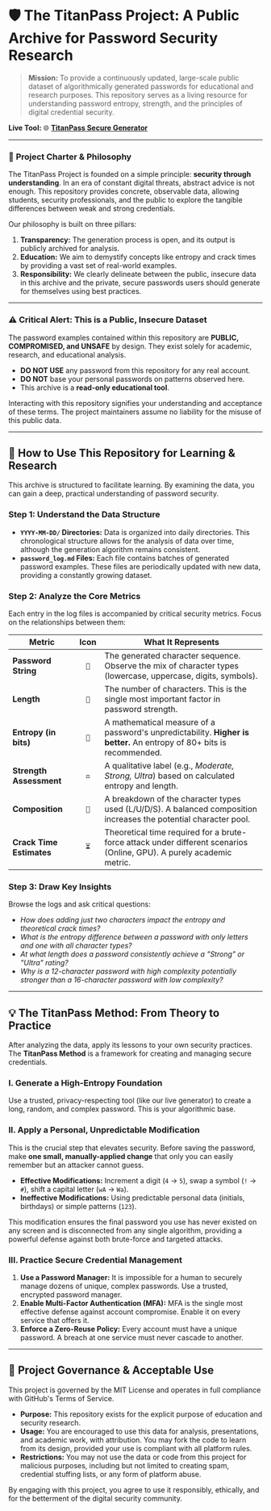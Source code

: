 
# 🛡️ The TitanPass Project: A Public Archive for Password Security Research

> **Mission:** To provide a continuously updated, large-scale public dataset of algorithmically generated passwords for educational and research purposes. This repository serves as a living resource for understanding password entropy, strength, and the principles of digital credential security.

**Live Tool:** 🌐 **[TitanPass Secure Generator]((https://password-generator.opcelon.workers.dev/))**

---

### 📜 **Project Charter & Philosophy**

The TitanPass Project is founded on a simple principle: **security through understanding**. In an era of constant digital threats, abstract advice is not enough. This repository provides concrete, observable data, allowing students, security professionals, and the public to explore the tangible differences between weak and strong credentials.

Our philosophy is built on three pillars:
1.  **Transparency:** The generation process is open, and its output is publicly archived for analysis.
2.  **Education:** We aim to demystify concepts like entropy and crack times by providing a vast set of real-world examples.
3.  **Responsibility:** We clearly delineate between the public, insecure data in this archive and the private, secure passwords users should generate for themselves using best practices.

---

### ⚠️ **Critical Alert: This is a Public, Insecure Dataset**

The password examples contained within this repository are **PUBLIC, COMPROMISED, and UNSAFE** by design. They exist solely for academic, research, and educational analysis.

-   **DO NOT USE** any password from this repository for any real account.
-   **DO NOT** base your personal passwords on patterns observed here.
-   This archive is a **read-only educational tool**.

Interacting with this repository signifies your understanding and acceptance of these terms. The project maintainers assume no liability for the misuse of this public data.

---

## 🔬 **How to Use This Repository for Learning & Research**

This archive is structured to facilitate learning. By examining the data, you can gain a deep, practical understanding of password security.

### **Step 1: Understand the Data Structure**

-   **`YYYY-MM-DD/` Directories:** Data is organized into daily directories. This chronological structure allows for the analysis of data over time, although the generation algorithm remains consistent.
-   **`password_log.md` Files:** Each file contains batches of generated password examples. These files are periodically updated with new data, providing a constantly growing dataset.

### **Step 2: Analyze the Core Metrics**

Each entry in the log files is accompanied by critical security metrics. Focus on the relationships between them:

| Metric                 | Icon | What It Represents                                                                                                  |
| ---------------------- | :--: | ------------------------------------------------------------------------------------------------------------------- |
| **Password String**    | `🔑` | The generated character sequence. Observe the mix of character types (lowercase, uppercase, digits, symbols).         |
| **Length**             | `📏` | The number of characters. This is the single most important factor in password strength.                               |
| **Entropy (in bits)**  | `🧠` | A mathematical measure of a password's unpredictability. **Higher is better.** An entropy of 80+ bits is recommended. |
| **Strength Assessment**| `⚖️` | A qualitative label (e.g., *Moderate, Strong, Ultra*) based on calculated entropy and length.                       |
| **Composition**        | `🧬` | A breakdown of the character types used (L/U/D/S). A balanced composition increases the potential character pool.     |
| **Crack Time Estimates**| `⏳` | Theoretical time required for a brute-force attack under different scenarios (Online, GPU). A purely academic metric. |

### **Step 3: Draw Key Insights**

Browse the logs and ask critical questions:
-   *How does adding just two characters impact the entropy and theoretical crack times?*
-   *What is the entropy difference between a password with only letters and one with all character types?*
-   *At what length does a password consistently achieve a "Strong" or "Ultra" rating?*
-   *Why is a 12-character password with high complexity potentially stronger than a 16-character password with low complexity?*

---

##  💡 **The TitanPass Method: From Theory to Practice**

After analyzing the data, apply its lessons to your own security practices. The **TitanPass Method** is a framework for creating and managing secure credentials.

### **I. Generate a High-Entropy Foundation**
Use a trusted, privacy-respecting tool (like our live generator) to create a long, random, and complex password. This is your algorithmic base.

### **II. Apply a Personal, Unpredictable Modification**
This is the crucial step that elevates security. Before saving the password, make **one small, manually-applied change** that only you can easily remember but an attacker cannot guess.

-   **Effective Modifications:** Increment a digit (`4` → `5`), swap a symbol (`!` → `#`), shift a capital letter (`wA` → `Wa`).
-   **Ineffective Modifications:** Using predictable personal data (initials, birthdays) or simple patterns (`123`).

This modification ensures the final password you use has never existed on any screen and is disconnected from any single algorithm, providing a powerful defense against both brute-force and targeted attacks.

### **III. Practice Secure Credential Management**
1.  **Use a Password Manager:** It is impossible for a human to securely manage dozens of unique, complex passwords. Use a trusted, encrypted password manager.
2.  **Enable Multi-Factor Authentication (MFA):** MFA is the single most effective defense against account compromise. Enable it on every service that offers it.
3.  **Enforce a Zero-Reuse Policy:** Every account must have a unique password. A breach at one service must never cascade to another.

---

## 📜 **Project Governance & Acceptable Use**

This project is governed by the MIT License and operates in full compliance with GitHub's Terms of Service.

-   **Purpose:** This repository exists for the explicit purpose of education and security research.
-   **Usage:** You are encouraged to use this data for analysis, presentations, and academic work, with attribution. You may fork the code to learn from its design, provided your use is compliant with all platform rules.
-   **Restrictions:** You may not use the data or code from this project for malicious purposes, including but not limited to creating spam, credential stuffing lists, or any form of platform abuse.

By engaging with this project, you agree to use it responsibly, ethically, and for the betterment of the digital security community.
